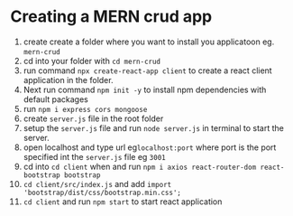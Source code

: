 # Creating a MERN crud app
1. create create a folder where you want to install you applicatoon eg. `mern-crud`
2. cd into your folder with `cd mern-crud`
3. run command `npx create-react-app client` to create a react client application in the folder.
4.  Next run command `npm init -y` to install npm dependencies with default packages
5.  run `npm i express cors mongoose`
6.  create `server.js` file in the root folder
7.  setup the `server.js` file and run `node server.js` in terminal to start the server.
8.  open localhost and type url eg`localhost:port` where port is the port specified int the `server.js` file eg `3001`
9.  cd into `cd client` when and run `npm i axios react-router-dom react-bootstrap bootstrap`
10. `cd client/src/index.js` and add `import 'bootstrap/dist/css/bootstrap.min.css';`
11. `cd client` and run `npm start` to start react application